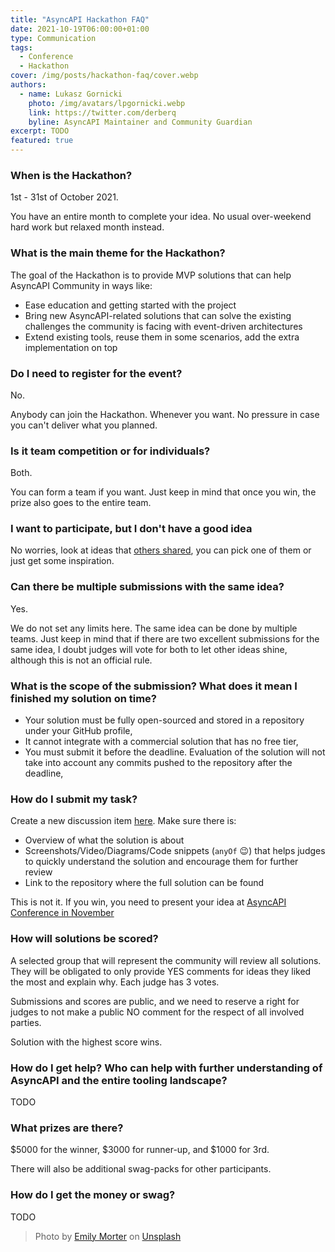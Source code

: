 ```yaml
---
title: "AsyncAPI Hackathon FAQ"
date: 2021-10-19T06:00:00+01:00
type: Communication
tags:
  - Conference
  - Hackathon
cover: /img/posts/hackathon-faq/cover.webp
authors:
  - name: Lukasz Gornicki
    photo: /img/avatars/lpgornicki.webp
    link: https://twitter.com/derberq
    byline: AsyncAPI Maintainer and Community Guardian
excerpt: TODO
featured: true
---
```


### When is the Hackathon?

1st - 31st of October 2021.

You have an entire month to complete your idea. No usual over-weekend hard work but relaxed month instead.

### What is the main theme for the Hackathon?

The goal of the Hackathon is to provide MVP solutions that can help AsyncAPI Community in ways like:

- Ease education and getting started with the project
- Bring new AsyncAPI-related solutions that can solve the existing challenges the community is facing with event-driven architectures
- Extend existing tools, reuse them in some scenarios, add the extra implementation on top

### Do I need to register for the event?

No.

Anybody can join the Hackathon. Whenever you want. No pressure in case you can't deliver what you planned.

### Is it team competition or for individuals?

Both.

You can form a team if you want. Just keep in mind that once you win, the prize also goes to the entire team.

### I want to participate, but I don't have a good idea

No worries, look at ideas that [others shared](https://github.com/asyncapi/community/discussions/categories/asyncapi-hack-2021-ideas-brainstorming), you can pick one of them or just get some inspiration.

### Can there be multiple submissions with the same idea?

Yes.

We do not set any limits here. The same idea can be done by multiple teams. Just keep in mind that if there are two excellent submissions for the same idea, I doubt judges will vote for both to let other ideas shine, although this is not an official rule.

### What is the scope of the submission? What does it mean I finished my solution on time?

- Your solution must be fully open-sourced and stored in a repository under your GitHub profile,
- It cannot integrate with a commercial solution that has no free tier,
- You must submit it before the deadline. Evaluation of the solution will not take into account any commits pushed to the repository after the deadline,

### How do I submit my task?

Create a new discussion item [here](https://github.com/asyncapi/community/discussions/categories/asyncapi-hack-2021-submissions). Make sure there is:
- Overview of what the solution is about
- Screenshots/Video/Diagrams/Code snippets (`anyOf` :wink:) that helps judges to quickly understand the solution and encourage them for further review
- Link to the repository where the full solution can be found

This is not it. If you win, you need to present your idea at [AsyncAPI Conference in November](http://conference.asyncapi.com/)

### How will solutions be scored?

A selected group that will represent the community will review all solutions. They will be obligated to only provide YES comments for ideas they liked the most and explain why. Each judge has 3 votes. 

Submissions and scores are public, and we need to reserve a right for judges to not make a public NO comment for the respect of all involved parties.

Solution with the highest score wins.

### How do I get help? Who can help with further understanding of AsyncAPI and the entire tooling landscape?

TODO

### What prizes are there?

$5000 for the winner, $3000 for runner-up, and $1000 for 3rd.

There will also be additional swag-packs for other participants.

### How do I get the money or swag?

TODO 


> Photo by <a href="https://unsplash.com/@emilymorter?utm_source=unsplash&utm_medium=referral&utm_content=creditCopyText">Emily Morter</a> on <a href="https://unsplash.com/s/photos/question-marks?utm_source=unsplash&utm_medium=referral&utm_content=creditCopyText">Unsplash</a>
  